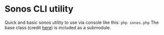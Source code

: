 # Sonos CLI utility

Quick and basic sonos utility to use via console like this: `php sonos.php`
The base class (credit [here](https://github.com/DjMomo/sonos)) is included as a submodule. 
